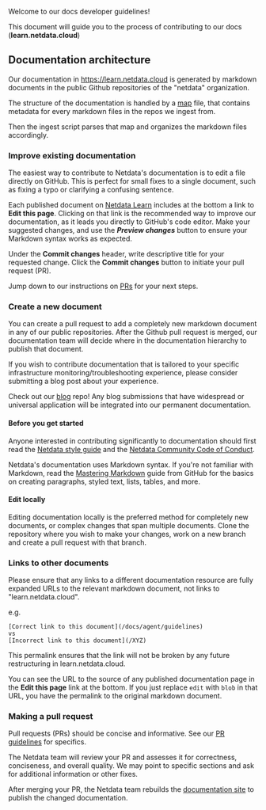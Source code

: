 

Welcome to our docs developer guidelines!

This document will guide you to the process of contributing to our docs (**learn.netdata.cloud**)

## Documentation architecture

Our documentation in <https://learn.netdata.cloud> is generated by markdown documents in the public Github repositories of the "netdata" organization.

The structure of the documentation is handled by a [map](https://github.com/netdata/learn/blob/master/map.tsv) file, that contains metadata for every markdown files in the repos we ingest from.

Then the ingest script parses that map and organizes the markdown files accordingly.

### Improve existing documentation

The easiest way to contribute to Netdata's documentation is to edit a file directly on GitHub. This is perfect for small fixes to a single document, such as fixing a typo or clarifying a confusing sentence.

Each published document on [Netdata Learn](https://learn.netdata.cloud) includes at the bottom a link to **Edit this page**.
Clicking on that link is the recommended way to improve our documentation, as it leads you directly to GitHub's code editor.
Make your suggested changes, and use the ***Preview changes*** button to ensure your Markdown syntax works as expected.

Under the **Commit changes**  header, write descriptive title for your requested change. Click the **Commit changes** button to initiate your pull request (PR).

Jump down to our instructions on [PRs](#making-a-pull-request) for your next steps.

### Create a new document

You can create a pull request to add a completely new markdown document in any of our public repositories.
After the Github pull request is merged, our documentation team will decide where in the documentation hierarchy to publish that document.

If you wish to contribute documentation that is tailored to your specific infrastructure monitoring/troubleshooting experience, please consider submitting a blog post about your experience.

Check out our [blog](https://github.com/netdata/blog#readme) repo! Any blog submissions that have widespread or universal application will be integrated into our permanent documentation.

#### Before you get started

Anyone interested in contributing significantly to documentation should first read the [Netdata style guide](/contribute/style-guide) and the [Netdata Community Code of Conduct](https://github.com/netdata/.github/blob/main/CODE_OF_CONDUCT.md).

Netdata's documentation uses Markdown syntax. If you're not familiar with Markdown, read the [Mastering Markdown](https://guides.github.com/features/mastering-markdown/) guide from GitHub for the basics on creating paragraphs, styled text, lists, tables, and more.

#### Edit locally

Editing documentation locally is the preferred method for completely new documents, or complex changes that span multiple documents. Clone the repository where you wish to make your changes, work on a new branch and create a pull request with that branch.

### Links to other documents

Please ensure that any links to a different documentation resource are fully expanded URLs to the relevant markdown document, not links to "learn.netdata.cloud".

e.g.

```text
[Correct link to this document](/docs/agent/guidelines)
vs
[Incorrect link to this document](/XYZ)
```

This permalink ensures that the link will not be broken by any future restructuring in learn.netdata.cloud.

You can see the URL to the source of any published documentation page in the **Edit this page** link at the bottom.
If you just replace `edit` with `blob` in that URL, you have the permalink to the original markdown document.

### Making a pull request

Pull requests (PRs) should be concise and informative.
See our [PR guidelines](https://github.com/netdata/.github/blob/main/CONTRIBUTING.md#pr-guidelines) for specifics.

The Netdata team will review your PR and assesses it for correctness, conciseness, and overall quality.
We may point to specific sections and ask for additional information or other fixes.

After merging your PR, the Netdata team rebuilds the [documentation site](https://learn.netdata.cloud) to publish the changed documentation.
